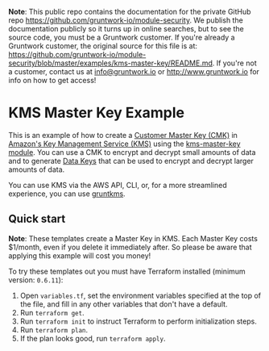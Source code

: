 **Note**: This public repo contains the documentation for the private GitHub repo <https://github.com/gruntwork-io/module-security>.
We publish the documentation publicly so it turns up in online searches, but to see the source code, you must be a Gruntwork customer.
If you're already a Gruntwork customer, the original source for this file is at: <https://github.com/gruntwork-io/module-security/blob/master/examples/kms-master-key/README.md>.
If you're not a customer, contact us at <info@gruntwork.io> or <http://www.gruntwork.io> for info on how to get access!

# KMS Master Key Example

This is an example of how to create a [Customer Master
Key (CMK)](http://docs.aws.amazon.com/kms/latest/developerguide/concepts.html#master_keys) in [Amazon's Key Management
Service (KMS)](https://aws.amazon.com/kms/) using the [kms-master-key module](/modules/kms-master-key). You can use a
CMK to encrypt and decrypt small amounts of data and to generate [Data
Keys](http://docs.aws.amazon.com/kms/latest/developerguide/concepts.html#data-keys) that can be used to encrypt and
decrypt larger amounts of data.

You can use KMS via the AWS API, CLI, or, for a more streamlined experience, you can use
[gruntkms](https://github.com/gruntwork-io/gruntkms).

## Quick start

**Note**: These templates create a Master Key in KMS. Each Master Key costs $1/month, even if you delete it immediately
after. So please be aware that applying this example will cost you money!

To try these templates out you must have Terraform installed (minimum version: `0.6.11`):

1. Open `variables.tf`, set the environment variables specified at the top of the file, and fill in any other variables that
   don't have a default.
1. Run `terraform get`.
1. Run `terraform init` to instruct Terraform to perform initialization steps.
1. Run `terraform plan`.
1. If the plan looks good, run `terraform apply`.
